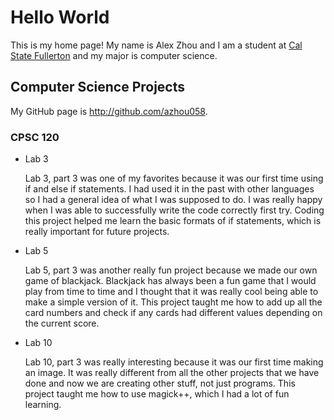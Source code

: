 # Hello World

This is my home page! My name is Alex Zhou and I am a student at [Cal State Fullerton](http://www.fullerton.edu/) and my major is computer science.

## Computer Science Projects

My GitHub page is http://github.com/azhou058.

### CPSC 120

* Lab 3

    Lab 3, part 3 was one of my favorites because it was our first time using if and else if statements. I had used it in the past with other languages so I had a general idea of what I was supposed to do. I was really happy when I was able to successfully write the code correctly first try. Coding this project helped me learn the basic formats of if statements, which is really important for future projects. 
* Lab 5

    Lab 5, part 3 was another really fun project because we made our own game of blackjack. Blackjack has always been a fun game that I would play from time to time and I thought that it was really cool being able to make a simple version of it. This project taught me how to add up all the card numbers and check if any cards had different values depending on the current score.

* Lab 10

    Lab 10, part 3 was really interesting because it was our first time making an image. It was really different from all the other projects that we have done and now we are creating other stuff, not just programs. This project taught me how to use magick++, which I had a lot of fun learning.

